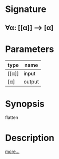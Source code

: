 # Signature
## ∀α: [[α]] ⟶ [α]

# Parameters

| type | name |
|------|------|
|[[α]]|input|
|[α]|output|

# Synopsis
flatten

# Description

[more...](https://developer.mozilla.org/en-US/docs/Web/JavaScript/Reference/Global_Objects/Array/flat)